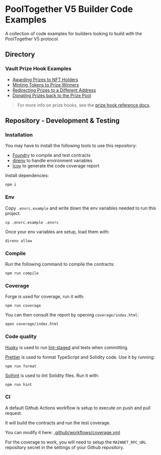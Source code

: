 # PoolTogether V5 Builder Code Examples

A collection of code examples for builders looking to build with the PoolTogether V5 protocol.

## Directory

### Vault Prize Hook Examples

- [Awarding Prizes to NFT Holders](./src/prize-hooks/examples/prize-to-nft-holder/README.md)
- [Minting Tokens to Prize Winners](./src/prize-hooks/examples/prize-pixels/README.md)
- [Redirecting Prizes to a Different Address](./src/prize-hooks/examples/prize-burn/README.md)
- [Donating Prizes back to the Prize Pool](./src/prize-hooks/examples/prize-recycle/README.md)

> For more info on prize hooks, see the [prize hook reference docs](https://dev.pooltogether.com/).

## Repository - Development & Testing

### Installation

You may have to install the following tools to use this repository:

- [Foundry](https://github.com/foundry-rs/foundry) to compile and test contracts
- [direnv](https://direnv.net/) to handle environment variables
- [lcov](https://github.com/linux-test-project/lcov) to generate the code coverage report

Install dependencies:

```
npm i
```

### Env

Copy `.envrc.example` and write down the env variables needed to run this project.

```
cp .envrc.example .envrc
```

Once your env variables are setup, load them with:

```
direnv allow
```

### Compile

Run the following command to compile the contracts:

```
npm run compile
```

### Coverage

Forge is used for coverage, run it with:

```
npm run coverage
```

You can then consult the report by opening `coverage/index.html`:

```
open coverage/index.html
```

### Code quality

[Husky](https://typicode.github.io/husky/#/) is used to run [lint-staged](https://github.com/okonet/lint-staged) and tests when committing.

[Prettier](https://prettier.io) is used to format TypeScript and Solidity code. Use it by running:

```
npm run format
```

[Solhint](https://protofire.github.io/solhint/) is used to lint Solidity files. Run it with:

```
npm run hint
```

### CI

A default Github Actions workflow is setup to execute on push and pull request.

It will build the contracts and run the test coverage.

You can modify it here: [.github/workflows/coverage.yml](.github/workflows/coverage.yml)

For the coverage to work, you will need to setup the `MAINNET_RPC_URL` repository secret in the settings of your Github repository.
